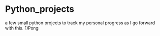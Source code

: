 # Python_projects
a few small python projects to track my personal progress as I go forward with this.
1)Pong
